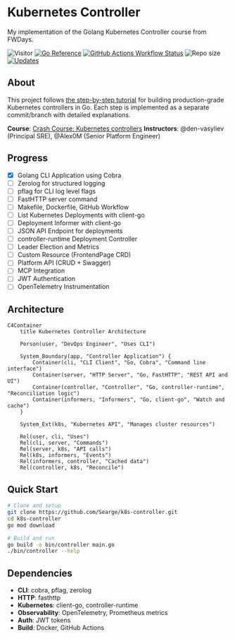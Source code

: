 # Kubernetes Controller

My implementation of the Golang Kubernetes Controller course from FWDays.

![Visitor](https://visitor-badge.laobi.icu/badge?page_id=Searge.k8s-controller)
[![Go Reference](https://pkg.go.dev/badge/github.com/Searge/k8s-controller.svg?style=flat-square)](https://pkg.go.dev/github.com/Searge/k8s-controller)
[![GitHub Actions Workflow Status](https://img.shields.io/github/actions/workflow/status/Searge/k8s-controller/go.yml?branch=main&style=flat-square&logo=githubactions&logoColor=white&label=test-n-build)](https://github.com/Searge/k8s-controller/actions/workflows/go.yml)
![Repo size](https://img.shields.io/github/repo-size/Searge/k8s-controller?style=flat-square)
[![Updates](https://img.shields.io/github/last-commit/Searge/k8s-controller.svg?style=flat-square&logo=git&logoColor=white&color=blue)](https://github.com/Searge/k8s-controller/commits/main/)

## About

This project follows [the step-by-step tutorial](https://github.com/den-vasyliev/k8s-controller-tutorial-ref) for building production-grade Kubernetes controllers in Go. Each step is implemented as a separate commit/branch with detailed explanations.

**Course**: [Crash Course: Kubernetes controllers](https://fwdays.com/event/kubernetes-controllers-course)
**Instructors**: @den-vasyliev (Principal SRE), @Alex0M (Senior Platform Engineer)

## Progress

- [x] Golang CLI Application using Cobra
- [ ] Zerolog for structured logging
- [ ] pflag for CLI log level flags
- [ ] FastHTTP server command
- [ ] Makefile, Dockerfile, GitHub Workflow
- [ ] List Kubernetes Deployments with client-go
- [ ] Deployment Informer with client-go
- [ ] JSON API Endpoint for deployments
- [ ] controller-runtime Deployment Controller
- [ ] Leader Election and Metrics
- [ ] Custom Resource (FrontendPage CRD)
- [ ] Platform API (CRUD + Swagger)
- [ ] MCP Integration
- [ ] JWT Authentication
- [ ] OpenTelemetry Instrumentation

## Architecture

```mermaid
C4Container
    title Kubernetes Controller Architecture

    Person(user, "DevOps Engineer", "Uses CLI")

    System_Boundary(app, "Controller Application") {
        Container(cli, "CLI Client", "Go, Cobra", "Command line interface")
        Container(server, "HTTP Server", "Go, FastHTTP", "REST API and UI")
        Container(controller, "Controller", "Go, controller-runtime", "Reconciliation logic")
        Container(informers, "Informers", "Go, client-go", "Watch and cache")
    }

    System_Ext(k8s, "Kubernetes API", "Manages cluster resources")

    Rel(user, cli, "Uses")
    Rel(cli, server, "Commands")
    Rel(server, k8s, "API calls")
    Rel(k8s, informers, "Events")
    Rel(informers, controller, "Cached data")
    Rel(controller, k8s, "Reconcile")
```

## Quick Start

```bash
# Clone and setup
git clone https://github.com/Searge/k8s-controller.git
cd k8s-controller
go mod download

# Build and run
go build -o bin/controller main.go
./bin/controller --help
```

## Dependencies

- **CLI**: cobra, pflag, zerolog
- **HTTP**: fasthttp
- **Kubernetes**: client-go, controller-runtime
- **Observability**: OpenTelemetry, Prometheus metrics
- **Auth**: JWT tokens
- **Build**: Docker, GitHub Actions
